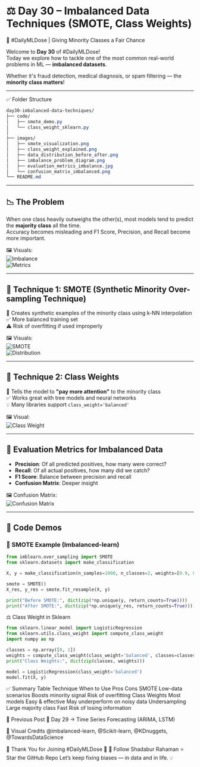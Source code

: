 # ⚖️ Day 30 – Imbalanced Data Techniques (SMOTE, Class Weights)  
🧠 #DailyMLDose | Giving Minority Classes a Fair Chance

Welcome to **Day 30** of #DailyMLDose!  
Today we explore how to tackle one of the most common real-world problems in ML — **imbalanced datasets**.

Whether it's fraud detection, medical diagnosis, or spam filtering — the **minority class matters**!

---
✅ Folder Structure
```css
day30-imbalanced-data-techniques/
├── code/
│   ├── smote_demo.py
│   └── class_weight_sklearn.py
│
├── images/
│   ├── smote_visualization.png
│   ├── class_weight_explained.png
│   ├── data_distribution_before_after.png
│   ├── imbalance_problem_diagram.png
│   ├── evaluation_metrics_imbalance.jpg
│   └── confusion_matrix_imbalanced.png
└── README.md
```
---
## 📉 The Problem

When one class heavily outweighs the other(s), most models tend to predict the **majority class** all the time.  
Accuracy becomes misleading and F1 Score, Precision, and Recall become more important.

🖼️ Visuals:  
![Imbalance](images/imbalance_problem_diagram.png)  
![Metrics](images/evaluation_metrics_imbalance.jpg)

---

## 🧪 Technique 1: SMOTE (Synthetic Minority Over-sampling Technique)

📌 Creates synthetic examples of the minority class using k-NN interpolation  
✅ More balanced training set  
⚠️ Risk of overfitting if used improperly

🖼️ Visuals:  
![SMOTE](images/smote_visualization.png)  
![Distribution](images/data_distribution_before_after.png)

---

## 🧪 Technique 2: Class Weights

📌 Tells the model to **"pay more attention"** to the minority class  
✅ Works great with tree models and neural networks  
💡 Many libraries support `class_weight='balanced'`

🖼️ Visual:  
![Class Weight](images/class_weight_explained.png)

---

## 🔬 Evaluation Metrics for Imbalanced Data

- **Precision**: Of all predicted positives, how many were correct?
- **Recall**: Of all actual positives, how many did we catch?
- **F1 Score**: Balance between precision and recall
- **Confusion Matrix**: Deeper insight

🖼️ Confusion Matrix:  
![Confusion Matrix](images/confusion_matrix_imbalanced.png)

---

## 🧪 Code Demos

### 🔁 SMOTE Example (Imbalanced-learn)

```python
from imblearn.over_sampling import SMOTE
from sklearn.datasets import make_classification

X, y = make_classification(n_samples=1000, n_classes=2, weights=[0.9, 0.1], random_state=42)

smote = SMOTE()
X_res, y_res = smote.fit_resample(X, y)

print("Before SMOTE:", dict(zip(*np.unique(y, return_counts=True))))
print("After SMOTE:", dict(zip(*np.unique(y_res, return_counts=True))))
```
⚖️ Class Weight in Sklearn
```python
from sklearn.linear_model import LogisticRegression
from sklearn.utils.class_weight import compute_class_weight
import numpy as np

classes = np.array([0, 1])
weights = compute_class_weight(class_weight='balanced', classes=classes, y=y)
print("Class Weights:", dict(zip(classes, weights)))

model = LogisticRegression(class_weight='balanced')
model.fit(X, y)
```
✅ Summary Table
Technique	When to Use	Pros	Cons
SMOTE	Low-data scenarios	Boosts minority signal	Risk of overfitting
Class Weights	Most models	Easy & effective	May underperform on noisy data
Undersampling	Large majority class	Fast	Risk of losing information

🔁 Previous Post
📌 Day 29 → Time Series Forecasting (ARIMA, LSTM)

🎨 Visual Credits
@imbalanced-learn, @Scikit-learn, @KDnuggets, @TowardsDataScience

🙌 Thank You for Joining #DailyMLDose 🎉
🔗 Follow Shadabur Rahaman
⭐ Star the GitHub Repo
Let’s keep fixing biases — in data and in life. 💡
